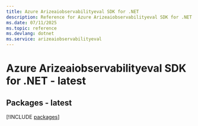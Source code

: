 ```yaml
---
title: Azure Arizeaiobservabilityeval SDK for .NET
description: Reference for Azure Arizeaiobservabilityeval SDK for .NET
ms.date: 07/11/2025
ms.topic: reference
ms.devlang: dotnet
ms.service: arizeaiobservabilityeval
---
```

# Azure Arizeaiobservabilityeval SDK for .NET - latest
## Packages - latest
[!INCLUDE [packages](arizeaiobservabilityeval-index.md)]